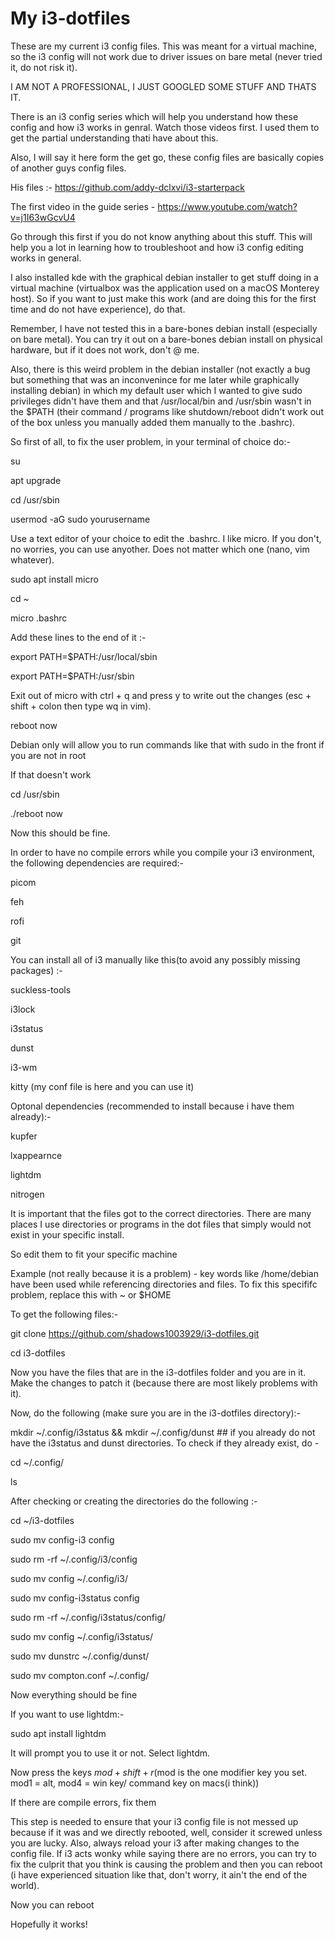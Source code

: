 # My i3-dotfiles

These are my current i3 config files. 
This was meant for a virtual machine, so the i3 config will not work due to driver issues on bare metal (never tried it, do not risk it).

I AM NOT A PROFESSIONAL, I JUST GOOGLED SOME STUFF AND THATS IT.

There is an i3 config series which will help you understand how these config and how i3 works in genral. Watch those videos first. 
I used them to get the partial understanding thati have about this.

Also, I will say it here form the get go, these config files are basically copies of another guys config files.

His files :- https://github.com/addy-dclxvi/i3-starterpack

The first video in the guide series - https://www.youtube.com/watch?v=j1I63wGcvU4

Go through this first if you do not know anything about this stuff. This will help you a lot in learning how to troubleshoot and how i3 config editing works in general.

I also installed kde with the graphical debian installer to get stuff doing in a virtual machine (virtualbox was the application used on a macOS Monterey host). 
So if you want to just make this work (and are doing this for the first time and do not have experience), do that.

Remember, I have not tested this in a bare-bones debian install (especially on bare metal). 
You can try it out on a bare-bones debian install on physical hardware, but if it does not work, don't @ me.

Also, there is this weird problem in the debian installer (not exactly a bug but something that was an inconvenince for me later while graphically installing debian)
in which my default user which I wanted to give sudo privileges didn't have them and that /usr/local/bin and /usr/sbin wasn't in the $PATH (their command / programs like shutdown/reboot didn't work out
of the box unless you manually added them manually to the .bashrc).

So first of all, to fix the user problem, in your terminal of choice do:-

su

apt upgrade

cd /usr/sbin

usermod -aG sudo yourusername

 
Use a text editor of your choice to edit the .bashrc. I like micro. If you don't, no worries, you can use anyother. Does not matter which one (nano, vim whatever).

 
sudo apt install micro  

cd ~

micro .bashrc 

 
Add these lines to the end of it :-

export PATH=$PATH:/usr/local/sbin
 
export PATH=$PATH:/usr/sbin
 
Exit out of micro with ctrl + q and press y to write out the changes (esc + shift + colon then type wq in vim).

 
reboot now 
 
 
Debian only will allow you to run commands like that with sudo in the front if you are not in root

 
If that doesn't work
 
cd /usr/sbin
 
./reboot now

Now this should be fine.

 
In order to have no compile errors while you compile your i3 environment, the following dependencies are required:-
 
picom
 
feh 
 
rofi 
 
git
 
 
You can install all of i3 manually like this(to avoid any possibly missing packages) :-
 
suckless-tools
 
i3lock
 
i3status
 
dunst
 
i3-wm 

kitty (my conf file is here and you can use it)


Optonal dependencies (recommended to install because i have them already):-
 
kupfer
 
lxappearnce
 
lightdm
 
nitrogen

 
It is important that the files got to the correct directories. There are many places I use directories or programs in the dot files that simply would not exist in your specific install.
 
So edit them to fit your specific machine

Example (not really because it is a problem) - key words like /home/debian have been used while referencing directories and files. To fix this specififc problem,
replace this with ~ or $HOME

To get the following files:-

git clone https://github.com/shadows1003929/i3-dotfiles.git
 
cd i3-dotfiles

Now you have the files that are in the i3-dotfiles folder and you are in it. Make the changes to patch it (because there are most likely problems with it).

Now, do the following (make sure you are in the i3-dotfiles directory):-
 
mkdir ~/.config/i3status && mkdir ~/.config/dunst ## if you already do not have the i3status and dunst directories. To check if they already exist, do - 
 
cd ~/.config/
 
ls

After checking or creating the directories do the following :-
  
cd ~/i3-dotfiles
 
sudo mv config-i3 config
 
sudo rm -rf ~/.config/i3/config
 
sudo mv config ~/.config/i3/
 
sudo mv config-i3status config
 
sudo rm -rf ~/.config/i3status/config/
 
sudo mv config ~/.config/i3status/
 
sudo mv dunstrc ~/.config/dunst/
 
sudo mv compton.conf ~/.config/

Now everything should be fine

 
If you want to use lightdm:-
 
sudo apt install lightdm

It will prompt you to use it or not. Select lightdm.

 
Now press the keys $mod + shift + r ($mod is the one modifier key you set. mod1 = alt, mod4 = win key/ command key on macs(i think))
 
If there are compile errors, fix them

 
This step is needed to ensure that your i3 config file is not messed up because if it was and we directly rebooted, well, consider it screwed unless you are lucky.
Also, always reload your i3 after making changes to the config file. If i3 acts wonky while saying there are no errors, you can try to fix the culprit that you
think is causing the problem and then you can reboot (i have experienced situation like that, don't worry, it ain't the end of the world).

Now you can reboot

 
Hopefully it works!




